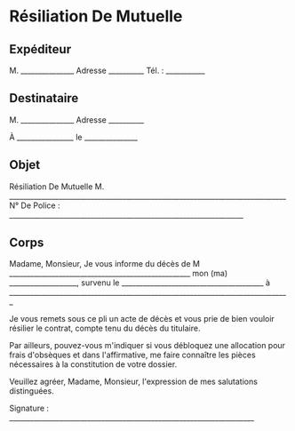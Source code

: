 # Résiliation De Mutuelle

## Expéditeur

M. _______________
Adresse __________
Tél. : ___________

## Destinataire

M. _______________
Adresse __________

À ________________
le _______________

## Objet

Résiliation De Mutuelle
M. ______________________________________________________________________________
N° De Police : __________________________________________________________________

## Corps

Madame, Monsieur,
Je vous informe du décès de M ___________________________________________________
mon (ma) ___________________, survenu le ________________________________________
à _______________________________________________________________________________

Je vous remets sous ce pli un acte de décès et vous prie de bien vouloir résilier le contrat, compte tenu du décès du titulaire.

Par ailleurs, pouvez-vous m'indiquer si vous débloquez une allocation pour frais d'obsèques et dans l'affirmative, me faire connaître les pièces nécessaires à la constitution de votre dossier.

Veuillez agréer, Madame, Monsieur, l'expression de mes salutations distinguées.

Signature : _____________________________________________________________________
